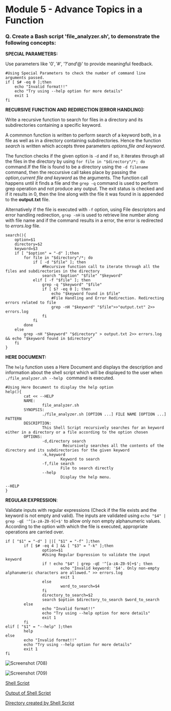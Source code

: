 # Module 5 - Advance Topics in a Function

### Q. Create a Bash script 'file_analyzer.sh', to demonstrate the following concepts: 
**SPECIAL PARAMETERS:**

Use parameters like '$0', '$#', '$?' and '$@' to provide meaningful feedback.

```
#Using Special Parameters to check the number of command line arguments passed.
if [ $# -eq 0 ];then
    echo "Invalid format!!"
    echo "Try using --help option for more details"
    exit 1
fi
```
**RECURSIVE FUNCTION AND REDIRECTION [ERROR HANDLING]:**

Write a recursive function to search for files in a directory and its subdirectories containing a specific keyword.

A commmon function is written to perform search of a keyword both, in a file as well as in a directory containing subdirectories. Hence the function *search* is written which accepts three parameters *options,file and keyword*. 

The function checks if the given option is `-d` and if so, it iterates through all the files in the directory by using `for file in "$directory"/*; do` command.If the file is found to be a directory using the `-d filename` command, then the reccursive call takes place by passing the *option,current file and keyword* as the arguments.
The function call happens until it finds a file and the `grep -q` command is used to perform grep operation and not produce any output. The exit status is checked and if it results in 0, then the line along with the file it was found in is appended to the **output.txt** file.

Alternatively if the file is executed with `-f` option, using File descriptors and error handling redirection, `grep -nH` is used to retrieve line number along with file name and if the command results in a error, the error is redirected to *errors.log* file.
```
search(){
    option=$1
    directory=$2
    keyword=$3
    if [ "$option" = "-d" ];then
        for file in "$directory"/*; do
            if [ -d "$file" ]; then
                #Recursive function call to iterate through all the files and subdirectories in the directory
                search "$option" "$file" "$keyword" 
            elif [ -f "$file" ]; then
                grep -q "$keyword" "$file" 
                if [ $? -eq 0 ]; then
                    echo "$keyword found in $file"
                    #File Handling and Error Redirection. Redirecting errors related to file
                    grep -nH "$keyword" "$file">>"output.txt" 2>> errors.log
                fi
            fi
        done
    else
        grep -nH "$keyword" "$directory" > output.txt 2>> errors.log && echo "$keyword found in $directory" 
    fi
}
```
**HERE DOCUMENT:**

The `help` function uses a Here Document and displays the description and information about the shell script which will be displayed to the user when `./file_analyzer.sh --help ` command is executed.
```
#Using Here Document to display the help option
help(){
        cat << --HELP
        NAME:
                file_analyzer.sh
        SYNOPSIS:
                ./file_analyzer.sh [OPTION ...] FILE NAME [OPTION ...] PATTERN
        DESCRIPTION:
                This Shell Script recursively searches for an keyword either in a directory or a file according to the option chosen
        OPTIONS:
                -d,directory search
                         Recursively searches all the contents of the directory and its subdirectories for the given keyword
                -k,keyword
                        Keyword to search
                -f,file search
                        File to search directly
                --help
                        Display the help menu.

--HELP
}
```
**REGULAR EXPRESSION**:

Validate inputs with regular expressions (Check if the file exists and the keyword is not empty and valid).
The inputs are validated using `echo "$4" | grep -qE '^[a-zA-Z0-9]+$'` to allow only non empty alphanumeric values.
According to the option with which the file is executed, appropriate operations are carried over.
```
if [ "$1" = "-d" ] ||[ "$1" = "-f" ];then
        if [ $# -eq 4 ] && [ "$3" = "-k" ];then
                option=$1
                #Using Regular Expression to validate the input keyword
                if ! echo "$4" | grep -qE '^[a-zA-Z0-9]+$'; then
                        echo "Invalid keyword: '$4'. Only non-empty alphanumeric characters are allowed." >> errors.log
                        exit 1
                else
                        word_to_search=$4
                fi
                directory_to_search=$2
                search $option $directory_to_search $word_to_search
        else
                echo "Invalid format!!"
                echo "Try using --help option for more details"
                exit 1
        fi
elif [ "$1" = "--help" ];then
        help
else
        echo "Invalid format!!"
        echo "Try using --help option for more details"
        exit 1
fi
```

![Screenshot (708)](https://github.com/user-attachments/assets/bc5b4497-a24c-4497-ba7e-9bd34192f7e3)

![Screenshot (709)](https://github.com/user-attachments/assets/7a8d5a3c-4bd2-4b81-9d56-e4c2dbda41ae)

[Shell Script](https://github.com/Sharath15eUR/kanaga/blob/main/Kanaga%20Shanmugam_Linux%20Training/Module%205/file_analyzer.sh)

[Output of Shell Script](https://github.com/Sharath15eUR/kanaga/blob/main/Kanaga%20Shanmugam_Linux%20Training/Module%205/output.txt)

[Directory created by Shell Script](https://github.com/Sharath15eUR/kanaga/blob/main/Kanaga%20Shanmugam_Linux%20Training/Module%205/module5_directory.zip)
